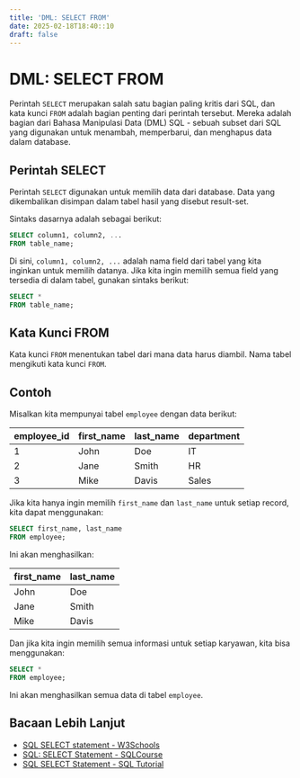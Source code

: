 ```yaml
---
title: 'DML: SELECT FROM'
date: 2025-02-18T18:40::10
draft: false
---
```


# DML: SELECT FROM

Perintah `SELECT` merupakan salah satu bagian paling kritis dari SQL, dan kata kunci `FROM` adalah bagian penting dari perintah tersebut. Mereka adalah bagian dari Bahasa Manipulasi Data (DML) SQL - sebuah subset dari SQL yang digunakan untuk menambah, memperbarui, dan menghapus data dalam database.

## Perintah SELECT

Perintah `SELECT` digunakan untuk memilih data dari database. Data yang dikembalikan disimpan dalam tabel hasil yang disebut result-set.

Sintaks dasarnya adalah sebagai berikut:

```sql
SELECT column1, column2, ...
FROM table_name;
```

Di sini, `column1, column2, ...` adalah nama field dari tabel yang kita inginkan untuk memilih datanya. Jika kita ingin memilih semua field yang tersedia di dalam tabel, gunakan sintaks berikut:

```sql
SELECT *
FROM table_name;
```

## Kata Kunci FROM

Kata kunci `FROM` menentukan tabel dari mana data harus diambil. Nama tabel mengikuti kata kunci `FROM`.

## Contoh

Misalkan kita mempunyai tabel `employee` dengan data berikut:

| employee_id | first_name | last_name | department |
| ----------- | ---------- | --------- | ---------- |
| 1           | John       | Doe       | IT         |
| 2           | Jane       | Smith     | HR         |
| 3           | Mike       | Davis     | Sales      |

Jika kita hanya ingin memilih `first_name` dan `last_name` untuk setiap record, kita dapat menggunakan:

```sql
SELECT first_name, last_name
FROM employee;
```

Ini akan menghasilkan:

| first_name | last_name |
| ---------- | --------- |
| John       | Doe       |
| Jane       | Smith     |
| Mike       | Davis     |

Dan jika kita ingin memilih semua informasi untuk setiap karyawan, kita bisa menggunakan:

```sql
SELECT *
FROM employee;
```

Ini akan menghasilkan semua data di tabel `employee`.

## Bacaan Lebih Lanjut

- [SQL SELECT statement - W3Schools](https://www.w3schools.com/sql/sql_select.asp)
- [SQL: SELECT Statement - SQLCourse](http://www.sqlcourse.com/select.html)
- [SQL SELECT Statement - SQL Tutorial](https://www.sqltutorial.org/sql-select/)
